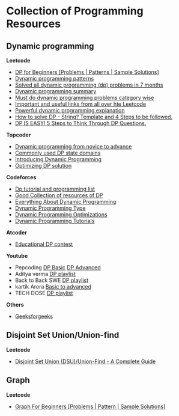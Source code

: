 # Collection of Programming Resources

## Dynamic programming

**Leetcode**

- [DP for Beginners [Problems | Patterns | Sample Solutions]](https://leetcode.com/discuss/general-discussion/662866/DP-for-Beginners-Problems-or-Patterns-or-Sample-Solutions)
- [Dynamic programming patterns](https://leetcode.com/discuss/general-discussion/458695/Dynamic-Programming-Patterns)
- [Solved all dynamic programming (dp) problems in 7 months](https://leetcode.com/discuss/general-discussion/1000929/solved-all-dynamic-programming-dp-problems-in-7-months)
- [Dynamic programming summary](https://leetcode.com/discuss/general-discussion/592146/Dynamic-Programming-Summary)
- [Must do dynamic programming problems category wise ](https://leetcode.com/discuss/general-discussion/1050391/Must-do-Dynamic-programming-Problems-Category-wise)
- [Important and useful links from all over hte Leetcode](https://leetcode.com/discuss/general-discussion/665604/Important-and-Useful-links-from-all-over-the-LeetCode)
- [Powerful dynamic programming explanation](https://leetcode.com/discuss/general-discussion/1081421/Powerful-Dynamic-Programming-Explanation)
- [How to solve DP - String? Template and 4 Steps to be followed.](https://leetcode.com/discuss/general-discussion/651719/How-to-solve-DP-String-Template-and-4-Steps-to-be-followed.)
- [DP IS EASY! 5 Steps to Think Through DP Questions.](https://leetcode.com/problems/target-sum/discuss/455024/DP-IS-EASY!-5-Steps-to-Think-Through-DP-Questions)

**Topcoder**

- [Dynamic programming from novice to advance](https://www.topcoder.com/community/competitive-programming/tutorials/dynamic-programming-from-novice-to-advanced/)
- [Commonly used DP state domains](https://apps.topcoder.com/forums/?module=Thread&threadID=697369&start=0)
- [Introducing Dynamic Programming](https://apps.topcoder.com/forums/?module=Thread&threadID=700080&start=0)
- [Optimizing DP solution](https://apps.topcoder.com/forums/?module=Thread&threadID=697925&start=0)

**Codeforces**

- [Dp tutorial and programming list](https://codeforces.com/blog/entry/67679)
- [Good Collection of resources of DP](https://codeforces.com/blog/entry/88310)
- [Everything About Dynamic Programming](https://codeforces.com/blog/entry/43256)
- [Dynamic Programming Type](https://codeforces.com/blog/entry/325)
- [Dynamic Programming Optimizations](https://codeforces.com/blog/entry/8219)
- [Dynamic Programming Tutorials](https://codeforces.com/blog/entry/73446)

**Atcoder**

- [Educational DP contest](https://atcoder.jp/contests/dp/tasks)

**Youtube**

- Pepcoding [DP Basic](https://www.youtube.com/watch?v=94dfRrDANRY&list=PL-Jc9J83PIiG8fE6rj9F5a6uyQ5WPdqKy&ab_channel=Pepcoding) [DP Advanced](https://www.youtube.com/watch?v=odrfUCS9sQk&list=PL-Jc9J83PIiEZvXCn-c5UIBvfT8dA-8EG&ab_channel=Pepcoding)
- Aditya verma [DP playlist](https://www.youtube.com/watch?v=nqowUJzG-iM&list=PL_z_8CaSLPWekqhdCPmFohncHwz8TY2Go&ab_channel=AdityaVerma)
- Back to Back SWE [DP playlist](https://www.youtube.com/watch?v=Zq4upTEaQyM&list=PLiQ766zSC5jM2OKVr8sooOuGgZkvnOCTI&ab_channel=BackToBackSWE)
- kartik Arora [Basic to advanced](https://www.youtube.com/watch?v=24hk2qW_BCU&list=PLb3g_Z8nEv1h1w6MI8vNMuL_wrI0FtqE7&ab_channel=KartikArora)
- TECH DOSE [DP playlist](https://www.youtube.com/watch?v=f19e_ofbydc&list=PLEJXowNB4kPzhcTNLaBgtddxRAgOnhu68&ab_channel=TECHDOSE)

**Others**

- [Geeksforgeeks](https://www.geeksforgeeks.org/dynamic-programming/)

## Disjoint Set Union/Union-find

**Leetcode**

- [Disjoint Set Union (DSU)/Union-Find - A Complete Guide](<https://leetcode.com/discuss/general-discussion/1072418/Disjoint-Set-Union-(DSU)Union-Find-A-Complete-Guide>)

## Graph

**Leetcode**

- [Graph For Beginners [Problems | Pattern | Sample Solutions]](https://leetcode.com/discuss/general-discussion/655708/Graph-For-Beginners-Problems-or-Pattern-or-Sample-Solutions)
